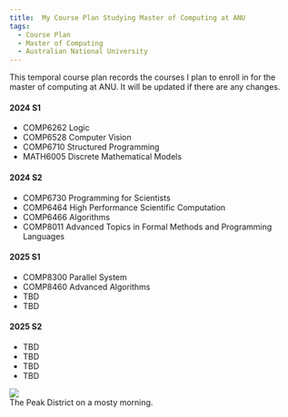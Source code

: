```yaml
---
title:  My Course Plan Studying Master of Computing at ANU
tags:
  - Course Plan
  - Master of Computing
  - Australian National University
---
```


This temporal course plan records the courses I plan to enroll in for the master of computing at ANU. 
It will be updated if there are any changes.


<!--more-->

#### 2024 S1
- COMP6262 Logic
- COMP6528 Computer Vision
- COMP6710 Structured Programming
- MATH6005 Discrete Mathematical Models

#### 2024 S2
- COMP6730 Programming for Scientists
- COMP6464 High Performance Scientific Computation
- COMP6466 Algorithms
- COMP8011 Advanced Topics in Formal Methods and Programming Languages

#### 2025 S1
- COMP8300 Parallel System
- COMP8460 Advanced Algorithms
- TBD
- TBD

#### 2025 S2
- TBD
- TBD
- TBD
- TBD



<div class="card mb-3">
    <img class="card-img-top" src="https://drscdn.500px.org/photo/127767019/q%3D80_m%3D1500/v2?webp=true&sig=dd1fa4580c459472969cd4992068922f311f12cf263cf08b39615cfc1812286b"/>
    <div class="card-body bg-light">
        <div class="card-text">
            The Peak District on a mosty morning.
        </div>
    </div>
</div>
